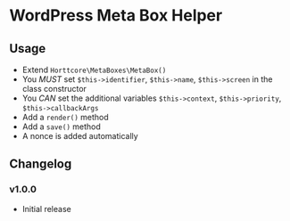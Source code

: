 # WordPress Meta Box Helper

## Usage

* Extend `Horttcore\MetaBoxes\MetaBox()`
* You _MUST_ set `$this->identifier`, `$this->name`, `$this->screen` in the class constructor
* You _CAN_ set the additional variables `$this->context`, `$this->priority`, `$this->callbackArgs`
* Add a `render()` method
* Add a `save()` method
* A nonce is added automatically

## Changelog

### v1.0.0

* Initial release